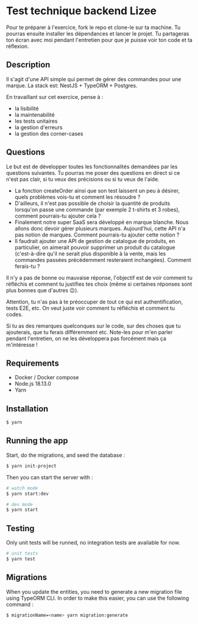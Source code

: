 # Test technique backend Lizee

Pour te préparer à l'exercice, fork le repo et clone-le sur ta machine. Tu pourras ensuite installer les dépendances et lancer le projet.
Tu partageras ton écran avec moi pendant l'entretien pour que je puisse voir ton code et ta réflexion.

## Description
Il s'agit d'une API simple qui permet de gérer des commandes pour une marque. La stack est: NestJS + TypeORM + Postgres.

En travaillant sur cet exercice, pense à :
- la lisibilité
- la maintenabilité
- les tests unitaires
- la gestion d'erreurs
- la gestion des corner-cases

## Questions

Le but est de développer toutes les fonctionnalités demandées par les questions suivantes. Tu pourras me poser des questions en direct si ce n'est pas clair, si tu veux des précisions ou si tu veux de l'aide.

- La fonction createOrder ainsi que son test laissent un peu à désirer, quels problèmes vois-tu et comment les résoudre ?
- D'ailleurs, il n'est pas possible de choisir la quantité de produits lorsqu'on passe une commande (par exemple 2 t-shirts et 3 robes), comment pourrais-tu ajouter cela ?
- Finalement notre super SaaS sera développé en marque blanche. Nous allons donc devoir gérer plusieurs marques. Aujourd'hui, cette API n'a pas notion de marques. Comment pourrais-tu ajouter cette notion ?
- Il faudrait ajouter une API de gestion de catalogue de produits, en particulier, on aimerait pouvoir supprimer un produit du catalogue (c'est-à-dire qu'il ne serait plus disponible à la vente, mais les commandes passées précédemment resteraient inchangées). Comment ferais-tu ?

Il n'y a pas de bonne ou mauvaise réponse, l'objectif est de voir comment tu réfléchis et comment tu justifies tes choix (même si certaines réponses sont plus bonnes que d'autres 😉).

Attention, tu n'as pas à te préoccuper de tout ce qui est authentification, tests E2E, etc. On veut juste voir comment tu réfléchis et comment tu codes.

Si tu as des remarques quelconques sur le code, sur des choses que tu ajouterais, que tu ferais différemment etc. Note-les pour m'en parler pendant l'entretien, on ne les développera pas forcément mais ça m'intéresse !

## Requirements
- Docker / Docker compose
- Node.js 18.13.0
- Yarn

## Installation
```bash
$ yarn
```

## Running the app
Start, do the migrations, and seed the database :
```bash
$ yarn init-project
```

Then you can start the server with :
```bash
# watch mode
$ yarn start:dev

# dev mode
$ yarn start
```

## Testing

Only unit tests will be runned, no integration tests are available for now.
```bash
# unit tests
$ yarn test
```

## Migrations
When you update the entities, you need to generate a new migration file using TypeORM CLI. In order to make this easier, you can use the following command :
```bash
$ migrationName=<name> yarn migration:generate
```
